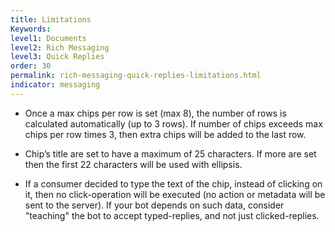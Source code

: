 ```yaml
---
title: Limitations
Keywords:
level1: Documents
level2: Rich Messaging
level3: Quick Replies
order: 30
permalink: rich-messaging-quick-replies-limitations.html
indicator: messaging
---
```



* Once a max chips per row is set (max 8), the number of rows is calculated automatically (up to 3 rows).
If number of chips exceeds max chips per row times 3, then extra chips will be added to the last row.

* Chip’s title are set to have a maximum of 25 characters.
If more are set then the first 22 characters will be used with ellipsis.

* If a consumer decided to type the text of the chip, instead of clicking on it, then no click-operation will be executed (no action or metadata will be sent to the server).
If your bot depends on such data, consider "teaching" the bot to accept typed-replies, and not just clicked-replies.
